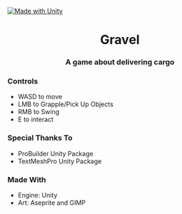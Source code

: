  [![Made with Unity](https://img.shields.io/badge/Made%20with-Unity-57b9d3.svg?style=flat&logo=unity)](https://unity3d.com)
 
<div align="center">
    <h1 align="center">Gravel</h1>
    <h3 align="center">A game about delivering cargo</h3>
</div>

### Controls
* WASD to move
* LMB to Grapple/Pick Up Objects
* RMB to Swing
* E to interact

### Special Thanks To
* ProBuilder Unity Package
* TextMeshPro Unity Package

### Made With
* Engine: Unity
* Art: Aseprite and GIMP
